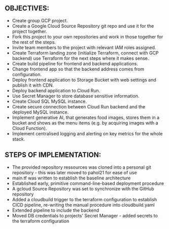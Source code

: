 ## OBJECTIVES:

- Create group GCP project.
- Create a Google Cloud Source Repository git repo and use it for the project together.
- Fork this project to your own repositories and work in those together for the rest of the steps.
- Invite team members to the project with relevant IAM roles assigned.
- Create Terraform landing zone (initialize Terraform, connect with GCP backend) use Terraform for the next steps where it makes sense.
- Create build pipeline for frontend and backend applications.
- Change frontend app so that the backend address comes from configuration.
- Deploy frontend application to Storage Bucket with web settings and publish it with CDN.
- Deploy backend application to Cloud Run.
- Use Secret Manager to store database sensitive information.
- Create Cloud SQL MySQL instance.
- Create secure connection between Cloud Run backend and the deployed MySQL instance.
- Implement generative AI, that generates food images, stores them in a bucket and shows as the menu items (e.g. by acquiring images with a Cloud Function).
- Implement centralised logging and alerting on key metrics for the whole stack.

## STEPS OF IMPLEMENTATION:
 - The provided repository ressources was cloned into a personal git repository  - this was later moved to pahol21 for ease of use
 - main.tf was written to establish the baseline architecture
 - Established early, primitive command-line-based deployment procedure
 - A gcloud Source Repository was set to synchronize with the GitHub repository
 - Added a cloudbuild trigger to the terraform configuration to establish CICD pipeline, re-writing the manual procedure into cloudbuild.yaml
 - Extended pipeline to include the backend
 - Moved DB credentials to projects' Secret Manager - added secrets to the terraform configuration